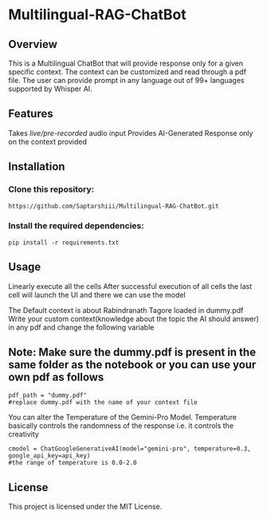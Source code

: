 # Multilingual-RAG-ChatBot
## Overview
This is a Multilingual ChatBot that will provide response only for a given specific context. The context can be customized and read through a pdf file. The user can provide prompt in any language out of 99+ languages supported by Whisper AI.

## Features
Takes *live/pre-recorded* audio input
Provides AI-Generated Response only on the context provided

## Installation
### Clone this repository:
```
https://github.com/Saptarshiii/Multilingual-RAG-ChatBot.git

```
### Install the required dependencies:
```
pip install -r requirements.txt

```
## Usage
Linearly execute all the cells
After successful execution of all cells the last cell will launch the UI and there we can use the model

The Default context is about Rabindranath Tagore loaded in dummy.pdf
Write your custom context(knowledge about the topic the AI should answer) in any pdf and change the following variable
## Note: Make sure the dummy.pdf is present in the same folder as the notebook or you can use your own pdf as follows
```
pdf_path = "dummy.pdf"
#replace dummy.pdf with the name of your context file

```
You can alter the Temperature of the Gemini-Pro Model.
Temperature basically controls the randomness of the response i.e. it controls the creativity
```
cmodel = ChatGoogleGenerativeAI(model="gemini-pro", temperature=0.3, google_api_key=api_key)
#the range of temperature is 0.0-2.0

```
## License 
This project is licensed under the MIT License.

